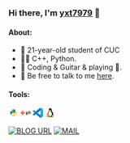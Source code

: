 ### Hi there, I'm [yxt7979](https://www.littlefisher.cn) 👋


#### About:
- 🔭  21-year-old student of CUC  
- 👨‍💻 C++, Python.  
- 🌱  Coding & Guitar & playing 🏓.  
- 💬 Be free to talk to me [here](https://github.com/yxt7979/yxt7979/issues).

#### Tools:
<code><img height="20" src="https://raw.githubusercontent.com/github/explore/80688e429a7d4ef2fca1e82350fe8e3517d3494d/topics/python/python.png"></code>
<code><img height="20" src="https://raw.githubusercontent.com/github/explore/80688e429a7d4ef2fca1e82350fe8e3517d3494d/topics/git/git.png"></code>
<code><img height="20" src="https://raw.githubusercontent.com/github/explore/80688e429a7d4ef2fca1e82350fe8e3517d3494d/topics/visual-studio-code/visual-studio-code.png"></code>
<code><img height="20" src="https://raw.githubusercontent.com/github/explore/80688e429a7d4ef2fca1e82350fe8e3517d3494d/topics/linux/linux.png"></code>

[![BLOG URL](https://img.shields.io/twitter/url?color=%23FBBC05&label=BLOG&logo=typecho&logoColor=white&style=flat-square&url=https://www.littlefisher.cn)](https://www.littlefisher.cn)
[![MAIL](https://img.shields.io/static/v1?label=MAIL&message=%20&color=green2&logo=gmail&style=flat-square&logoColor=white)](mailto:3225155810@qq.com)

<!-- <img align="right" alt="GIF" height="200px" src="https://media.giphy.com/media/du3J3cXyzhj75IOgvA/giphy.gif" /> --!>

<!-- [![Top Langs](https://github-readme-stats.vercel.app/api/top-langs/?username=yxt7979&layout=compact)](https://github.com/anuraghazra/github-readme-stats) --!>

